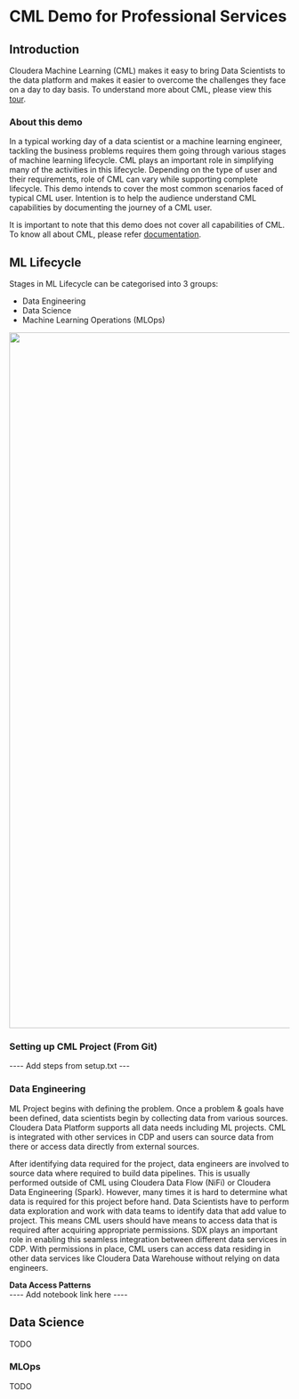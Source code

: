 # CML Demo for Professional Services

## Introduction

Cloudera Machine Learning (CML) makes it easy to bring Data Scientists to the data platform and makes it easier to overcome the challenges they face on a day to day basis. To understand more about CML, please view this [tour](https://www.cloudera.com/users/cdp-tour-cml-intro.html).

### About this demo

In a typical working day of a data scientist or a machine learning engineer, tackling the business problems requires them going through various stages of machine learning lifecycle. CML plays an important role in simplifying many of the activities in this lifecycle. Depending on the type of user and their requirements, role of CML can vary while supporting complete lifecycle. This demo intends to cover the most common scenarios faced of typical CML user. Intention is to help the audience understand CML capabilities by documenting the journey of a CML user.

It is important to note that this demo does not cover all capabilities of CML. To know all about CML, please refer [documentation](https://docs.cloudera.com/machine-learning/cloud/product/topics/ml-product-overview.html).

## ML Lifecycle

Stages in ML Lifecycle can be categorised into 3 groups:
* Data Engineering
* Data Science
* Machine Learning Operations (MLOps)

<img src="ml_lifecycle_vanilla.png" width="625" height="1250">

### Setting up CML Project (From Git)

---- Add steps from setup.txt ---

### Data Engineering

ML Project begins with defining the problem. Once a problem & goals have been defined, data scientists begin by collecting data from various sources. Cloudera Data Platform supports all data needs including ML projects. CML is integrated with other services in CDP and users can source data from there or access data directly from external sources. 

After identifying data required for the project, data engineers are involved to source data where required to build data pipelines. This is usually performed outside of CML using Cloudera Data Flow (NiFi) or Cloudera Data Engineering (Spark). However, many times it is hard to determine what data is required for this project before hand. Data Scientists have to perform data exploration and work with data teams to identify data that add value to project. This means CML users should have means to access data that is required after acquiring appropriate permissions. SDX plays an important role in enabling this seamless integration between different data services in CDP. With permissions in place, CML users can access data residing in other data services like Cloudera Data Warehouse without relying on data engineers.

**Data Access Patterns** <br>
---- Add notebook link here ----

## Data Science

TODO

### MLOps

TODO


```python

```
